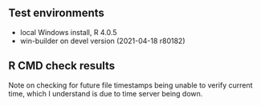 ## Test environments
* local Windows install, R 4.0.5
* win-builder on devel version  (2021-04-18 r80182)

## R CMD check results
Note on checking for future file timestamps being unable to verify current time, which I understand is due to time server being down.
